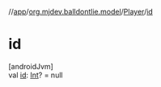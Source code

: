 //[app](../../../index.md)/[org.mjdev.balldontlie.model](../index.md)/[Player](index.md)/[id](id.md)

# id

[androidJvm]\
val [id](id.md): [Int](https://kotlinlang.org/api/latest/jvm/stdlib/kotlin/-int/index.html)? = null
